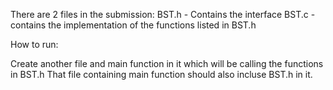 There are 2 files in the submission:
BST.h - Contains the interface
BST.c - contains the implementation of the functions listed in BST.h


How to run:

Create another file and main function in it which will be calling the functions in BST.h
That file containing main function should also incluse BST.h in it.